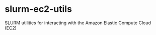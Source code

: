 slurm-ec2-utils
===============

SLURM utilities for interacting with the Amazon Elastic Compute Cloud (EC2)
